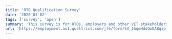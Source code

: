 ```yaml
---
title: 'RTO Qualification Survey'
date: '2020-01-02'
tags: ['survey', 'open']
summary: 'This survey is for RTOs, employers and other VET stakeholders, although anyone who is interested may respond.'
url: 'https://employment.au1.qualtrics.com/jfe/form/SV_1AqmHdsQmQABqip'
---
```


